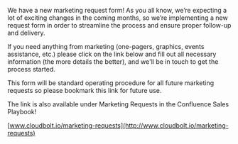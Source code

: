 We have a new marketing request form! As you all know, we’re expecting a lot of exciting changes in the coming months, so we’re implementing a new request form in order to streamline the process and ensure proper follow-up and delivery.

If you need anything from marketing (one-pagers, graphics, events assistance, etc.) please click on the link below and fill out all necessary information (the more details the better), and we'll be in touch to get the process started.

This form will be standard operating procedure for all future marketing requests so please bookmark this link for future use. 

The link is also available under Marketing Requests in the Confluence Sales Playbook!

[www.cloudbolt.io/marketing-requests](http://www.cloudbolt.io/marketing-requests)